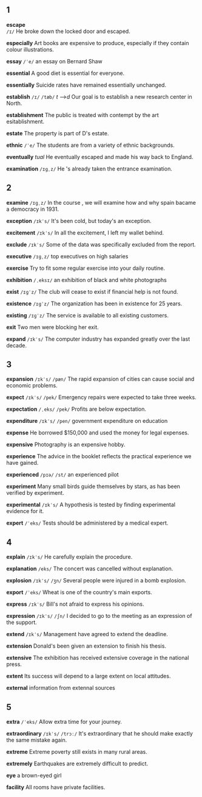 ## 1
**escape**  
`/ɪ/`
He broke down the locked door and escaped.

**especially**
Art books are expensive to produce, especially if they contain colour illustrations.

**essay** 
`/ˈe/`
an essay on Bernard Shaw

**essential**
A good diet is essential for everyone.

**essentially** 
Suicide rates have remained essentially unchanged.

**establish** 
`/ɪ/` `/tæb/`
*t* -->*d*
Our goal is to establish a new research center in North.

**establishment**
The public is treated with contempt by the art esitablishment.

**estate** 
The property is part of D's estate.

**ethnic** 
`/ˈe/`
The students are from a variety of ethnic backgrounds.

**eventually**
*tual*
He eventually escaped and made his way back to England.

**examination**
`/ɪɡˌz/`
He 's already taken the entrance examination.

## 2 
**examine**
`/ɪɡˌz/`
In the course , we will examine how and why spain bacame a democracy in 1931.

**exception** 
`/ɪkˈs/`
It's been cold, but today's an exception.

**excitement** 
`/ɪkˈs/`
In all the excitement, I left my wallet behind.

**exclude** 
`/ɪkˈs/`
Some of the data was specifically excluded from the report.

**executive**
`/ɪɡˌz/`
top executives on high salaries

**exercise**
Try to fit some regular exercise into your daily routine.

**exhibition**
`/ˌeksɪ/` 
an exhibition of black and white photographs

**exist** 
`/ɪɡˈz/`
The club will cease to exist if financial help is not found.

**existence**
`/ɪɡˈz/` 
The organization has been in existence for 25 years.

**existing**
`/ɪɡˈz/` 
The service is available to all existing customers.

**exit**
Two men were blocking her exit.

**expand**
`/ɪkˈs/` 
The computer industry has expanded greatly over the last decade.

## 3
**expansion** 
`/ɪkˈs/` `/pæn/`
The rapid expansion of cities can cause social and economic problems.

**expect** 
`/ɪkˈs/` `/pek/`
Emergency repairs were expected to take three weeks.

**expectation** 
`/ˌeks/` `/pek/`
Profits are below expectation.

**expenditure**
`/ɪkˈs/` `/pen/`
government expenditure on education

**expense** 
He borrowed $150,000 and used the money for legal expenses.

**expensive** 
Photography is an expensive hobby.

**experience**
The advice in the booklet reflects the practical experience we have gained.

**experienced** 
`/pɪə/` `/st/`
an experienced pilot

**experiment** 
Many small birds guide themselves by stars, as has been verified by experiment.

**experimental** 
`/ɪkˈs/`
A hypothesis is tested by finding experimental evidence for it.

**expert**
`/ˈeks/`
Tests should be administered by a medical expert.

## 4
**explain** 
`/ɪkˈs/`
He carefully explain the procedure.

**explanation** 
`/eks/`
The concert was cancelled without explanation.

**explosion**
`/ɪkˈs/` `/ʒn/`
Several people were injured in a bomb explosion.

**export** 
`/ˈeks/`
Wheat is one of the country's main exports.

**express** 
`/ɪkˈs/`
Bill's not afraid to express his opinions.

**expression** 
`/ɪkˈs/` `/ʃn/`
I decided to go to the meeting as an expression of the support.

**extend** 
`/ɪkˈs/`
Management have agreed to extend the deadline.

**extension**
Donald's been given an extension to finish his thesis.

**extensive** 
The exhibition has received extensive coverage in the national press.

**extent** 
Its success will depend to a large extent on local attitudes.

**external** 
information from extennal sources

## 5
**extra** 
`/ˈeks/`
Allow extra time for your journey.

**extraordinary** 
`/ɪkˈs/` `/trɔː/`
It's extraordinary that he should make exactly the same mistake again.

**extreme** 
Extreme poverty still exists in many rural areas.

**extremely** 
Earthquakes are extremely difficult to predict.

**eye** 
a brown-eyed girl

**facility** 
All rooms have private facilities.